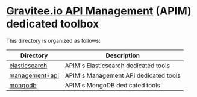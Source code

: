 # [Gravitee.io API Management](https://gravitee.io/products/apim/) (APIM) dedicated toolbox

This directory is organized as follows:

| Directory                                 | Description                                                           |
| ----------------------------------------- | --------------------------------------------------------------------- |
| [elasticsearch](./elasticsearch)          | APIM's Elasticsearch dedicated tools                                  |
| [management-api](./management-api)        | APIM's Management API dedicated tools                                 |
| [mongodb](./mongodb)                      | APIM's MongoDB dedicated tools                                        |